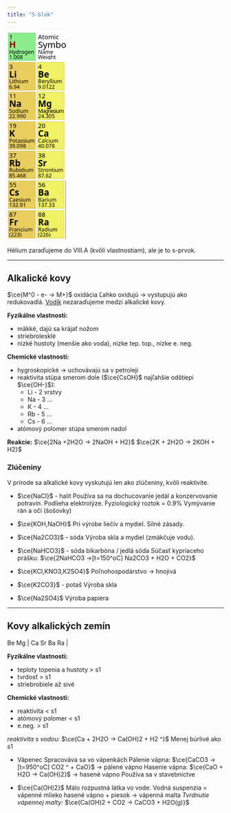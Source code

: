 ```yaml
---
title: "S-blok"
---
```


![](attachments/s-blok.png)

Hélium zaraďujeme do VIII.A (kvôli vlastnostiam), ale je to s-prvok.

---

## Alkalické kovy
$\ce{M^0 - e- -> M+}$ oxidácia
Ľahko oxidujú -> vystupujú ako redukovadlá.
[Vodík](che/vodík.md) nezaraďujeme medzi alkalické kovy.

**Fyzikálne vlastnosti:**
- mäkké, dajú sa krájať nožom
- striebrolesklé
- nizké hustoty (menšie ako voda), nízke tep. top., nízke e. neg.

**Chemické vlastnosti:**
- hygroskopické -> uchovávajú sa v petroleji
- reaktivita stúpa smerom dole ($\ce{CsOH}$ najľahšie odštiepi $\ce{OH-}$):
	- Li - 2 vrstvy
	- Na - 3 ...
	- K - 4 ...
	- Rb - 5 ...
	- Cs - 6 ...
- atómový polomer stúpa smerom nadol

**Reakcie:**
$\ce{2Na +2H2O -> 2NaOH + H2}$
$\ce{2K + 2H2O -> 2KOH + H2}$

### Zlúčeniny
V prírode sa alkalické kovy vyskutujú len ako zlúčeniny, kvôli reaktivite.

- $\ce{NaCl}$ - halit
Používa sa na dochucovanie jedál a konzervovanie potravín.
Podlieha elektrolýze.
Fyziologický roztok = 0.9%
Vymývanie rán a očí (šošovky)

- $\ce{KOH,NaOH}$
Pri výrobe liečív a mydiel.
Silné zásady.

- $\ce{Na2CO3}$ - sóda
Výroba skla a mydiel (zmäkčuje vodu).

- $\ce{NaHCO3}$ - sóda bikarbóna / jedlá sóda
Súčasť kypriaceho prášku:
$\ce{2NaHCO3 ->[t=150^oC] Na2CO3 + H2O + CO2}$

- $\ce{KCl,KNO3,K2SO4}$
Poľnohospodárstvo -> hnojivá

- $\ce{K2CO3}$ - potaš
Výroba skla

- $\ce{Na2SO4}$
Výroba papiera

---

## Kovy alkalických zemín
Be Mg | Ca Sr Ba Ra |

**Fyzikálne vlastnosti:**
- teploty topenia a hustoty > s1
- tvrdosť > s1
- striebrobiele až sivé

**Chemické vlastnosti:**
- reaktivita < s1
- atómový polomer < s1
- e.neg. > s1

*reaktivita s vodou:*
$\ce{Ca + 2H2O -> Ca(OH)2 + H2 ^}$
Menej búrlivé ako s1

- Vápenec 
Spracováva sa vo vápenkách
Pálenie vápna: $\ce{CaCO3 ->[t=950^oC] CO2 ^ + CaO}$ -> pálené vápno
Hasenie vápna: $\ce{CaO + H2O -> Ca(OH)2}$ -> hasené vápno
Používa sa v stavebníctve

- $\ce{Ca(OH)2}$
Málo rozpustná látka vo vode.
Vodná suspenzia = vápenné mlieko
hasené vápno + piesok -> vápenná malta
*Tvrdnutie vápennej malty:*
$\ce{Ca(OH)2 + CO2 -> CaCO3 + H2O(g)}$
